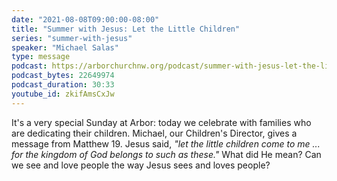 ```yaml
---
date: "2021-08-08T09:00:00-08:00"
title: "Summer with Jesus: Let the Little Children"
series: "summer-with-jesus"
speaker: "Michael Salas"
type: message
podcast: https://arborchurchnw.org/podcast/summer-with-jesus-let-the-little-children.m4a
podcast_bytes: 22649974
podcast_duration: 30:33
youtube_id: zkifAmsCxJw
---
```


It's a very special Sunday at Arbor: today we celebrate with families who are dedicating their children. Michael, our Children's Director, gives a message from Matthew 19. Jesus said, *"let the little children come to me ... for the kingdom of God belongs to such as these."* What did He mean? Can we see and love people the way Jesus sees and loves people?

